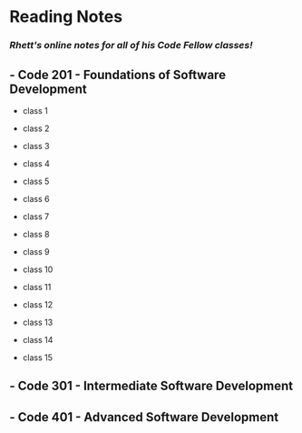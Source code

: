 # Reading Notes

### *Rhett's online notes for all of his Code Fellow classes!*


## - Code 201 - Foundations of Software Development

- class 1

- class 2

- class 3

- class 4

- class 5

- class 6

- class 7

- class 8

- class 9

- class 10

- class 11

- class 12

- class 13

- class 14

- class 15


## - Code 301 - Intermediate Software Development


## - Code 401 - Advanced Software Development
